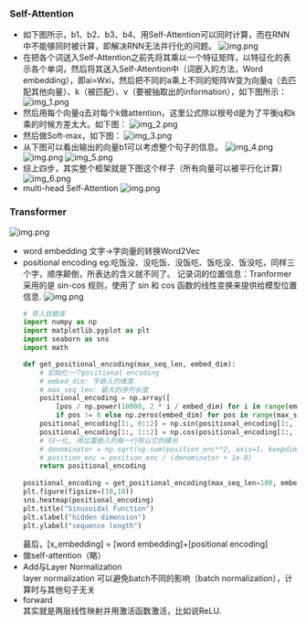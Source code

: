 



### Self-Attention
- 如下图所示，b1、b2、b3、b4、用Self-Attention可以同时计算，而在RNN中不能够同时被计算，即解决RNN无法并行化的问题。
![img.png](util_imgs/img_7.png)
- 在把各个词送入Self-Attention之前先将其乘以一个特征矩阵，以特征化的表示各个单词，然后将其送入Self-Attention中（词嵌入的方法，Word embedding），即ai=Wxi，然后把不同的a乘上不同的矩阵W变为向量q（去匹配其他向量）、k（被匹配）、v（要被抽取出的information），如下图所示：
![img_1.png](util_imgs/img_8.png)
- 然后用每个向量q去对每个k做attention，这里公式除以根号d是为了平衡q和k乘的时候方差太大。如下图：
![img_2.png](util_imgs/img_9.png)
- 然后做Soft-max，如下图：
![img_3.png](util_imgs/img_10.png)
- 从下图可以看出输出的向量b1可以考虑整个句子的信息。
![img_4.png](util_imgs/img_11.png)
  ![img.png](util_imgs/img_14.png)
![img_5.png](util_imgs/img_12.png)
- 综上四步，其实整个框架就是下图这个样子（所有向量可以被平行化计算）
![img_6.png](util_imgs/img_13.png)
- multi-head Self-Attention
  ![img.png](util_imgs/img_16.png)
### Transformer
![img.png](util_imgs/img_15.png)
- word embedding
  文字->字向量的转换Word2Vec
- positional encoding
  eg:吃饭没、没吃饭、没饭吃、饭吃没、饭没吃，同样三个字，顺序颠倒，所表达的含义就不同了。
  记录词的位置信息：Tranformer 采用的是 sin-cos 规则，使用了 sin 和 cos 函数的线性变换来提供给模型位置信息.
  ![img.png](util_imgs/img_19.png)
    ```python
    # 导入依赖库
    import numpy as np
    import matplotlib.pyplot as plt
    import seaborn as sns
    import math
    
    def get_positional_encoding(max_seq_len, embed_dim):
        # 初始化一个positional encoding
        # embed_dim: 字嵌入的维度
        # max_seq_len: 最大的序列长度
        positional_encoding = np.array([
            [pos / np.power(10000, 2 * i / embed_dim) for i in range(embed_dim)]
            if pos != 0 else np.zeros(embed_dim) for pos in range(max_seq_len)])
        positional_encoding[1:, 0::2] = np.sin(positional_encoding[1:, 0::2])  # dim 2i 偶数
        positional_encoding[1:, 1::2] = np.cos(positional_encoding[1:, 1::2])  # dim 2i+1 奇数
        # 归一化, 用位置嵌入的每一行除以它的模长
        # denominator = np.sqrt(np.sum(position_enc**2, axis=1, keepdims=True))
        # position_enc = position_enc / (denominator + 1e-8)
        return positional_encoding
        
    positional_encoding = get_positional_encoding(max_seq_len=100, embed_dim=16)
    plt.figure(figsize=(10,10))
    sns.heatmap(positional_encoding)
    plt.title("Sinusoidal Function")
    plt.xlabel("hidden dimension")
    plt.ylabel("sequence length")
    
    ```
  最后，[x_embedding] = [word embedding]+[positional encoding]
- 做self-attention（略）
- Add与Layer Normalization\
  layer normalization 可以避免batch不同的影响（batch normalization），计算时与其他句子无关
- forward\
  其实就是两层线性映射并用激活函数激活，比如说ReLU.
  

  



